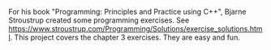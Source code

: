 For his book "Programming: Principles and Practice using C++", Bjarne Stroustrup created some programming exercises.
See https://www.stroustrup.com/Programming/Solutions/exercise_solutions.html.
This project covers the chapter 3 exercises.  They are easy and fun.
